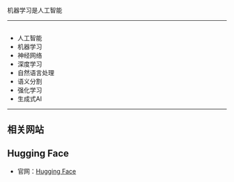 
机器学习是人工智能


---
## 

+ 人工智能
+ 机器学习
+ 神经网络
+ 深度学习
+ 自然语言处理
+ 语义分割
+ 强化学习
+ 生成式AI

---
## 相关网站




## Hugging Face

+ 官网：[Hugging Face](https://huggingface.co/)

